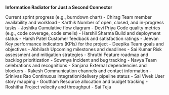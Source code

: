 **Information Radiator for Just a Second Connector**

Current sprint progress (e.g., burndown chart) - Chirag
Team member availability and workload - Karthik
Number of open, closed, and in-progress tasks - Joshika
Cumulative flow diagram - Devi Priya
Code quality metrics (e.g., code coverage, code smells) - Harshil Sharma
Build and deployment status - Harsh Patel
Customer feedback and satisfaction ratings - Jeevan 
Key performance indicators (KPIs) for the project - Deepika
Team goals and objectives - Abhilash
Upcoming milestones and deadlines - Sai Kumar
Risk assessment and mitigation strategies - Shruthi
Feature roadmap and backlog prioritization - Sowmya
Incident and bug tracking - Navya
Team celebrations and recognitions - Sanjana
External dependencies and blockers - Rakesh
Communication channels and contact information - Srinivas Rao
Continuous integration/delivery pipeline status - Sai Vivek 
User story mapping - Goutham
Resource allocation and budget tracking - Roshitha
Project velocity and throughput - Sai Teja
